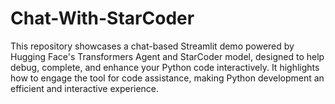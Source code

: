 # Chat-With-StarCoder
This repository showcases a chat-based Streamlit demo powered by Hugging Face's Transformers Agent and StarCoder model, designed to help debug, complete, and enhance your Python code interactively. It highlights how to engage the tool for code assistance, making Python development an efficient and interactive experience.
